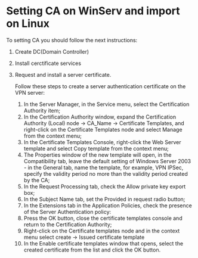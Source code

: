# Setting CA on WinServ and import on Linux
  <p>To setting CA you should follow the next instructions:<p>
  <ol>
   <li>Create DC(Domain Controller)</li>
     <p></p>
   <li>Install cerctificate services</li>
     <p></p>
   <li>Request and install a server certificate.</li>
     <p>Follow these steps to create a server authentication certificate on the VPN server:</p>
       <ol>
         <li>In the Server Manager, in the Service menu, select the Certification Authority item;</li>
         <li>In the Certification Authority window, expand the Certification Authority (Local) node → CA_Name → Certificate Templates, and right-click on the Certificate Templates node and select Manage from the context menu;</li>
         <li>In the Certificate Templates Console, right-click the Web Server template and select Copy template from the context menu;</li>
         <li>The Properties window of the new template will open, in the Compatibility tab, leave the default setting of Windows Server 2003 - in the General tab, name the template, for example, VPN IPSec, specify the validity period no more than the validity period created by the CA;</li>
         <li> In the Request Processing tab, check the Allow private key export box;</li>
         <li> In the Subject Name tab, set the Provided in request radio button;</li>
         <li> In the Extensions tab in the Application Policies, check the presence of the Server Authentication policy:</li>
         <li> Press the OK button, close the certificate templates console and return to the Certification Authority; </li>
         <li> Right-click on the Certificate templates node and in the context menu select create → Issued certificate template</li>
         <li> In the Enable certificate templates window that opens, select the created certificate from the list and click the OK button.</li>
    </ol>
  </ol>
